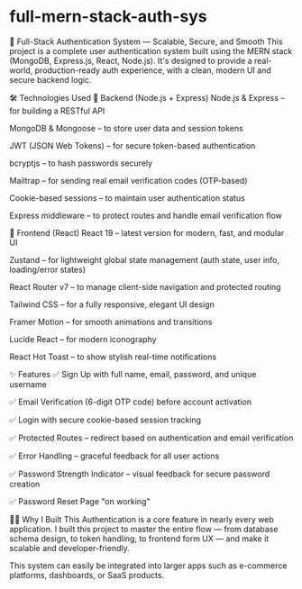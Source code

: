 ﻿# full-mern-stack-auth-sys


🚀 Full-Stack Authentication System — Scalable, Secure, and Smooth
This project is a complete user authentication system built using the MERN stack (MongoDB, Express.js, React, Node.js). It's designed to provide a real-world, production-ready auth experience, with a clean, modern UI and secure backend logic.

🛠️ Technologies Used
🧠 Backend (Node.js + Express)
Node.js & Express – for building a RESTful API

MongoDB & Mongoose – to store user data and session tokens

JWT (JSON Web Tokens) – for secure token-based authentication

bcryptjs – to hash passwords securely

Mailtrap – for sending real email verification codes (OTP-based)

Cookie-based sessions – to maintain user authentication status

Express middleware – to protect routes and handle email verification flow

🎨 Frontend (React)
React 19 – latest version for modern, fast, and modular UI

Zustand – for lightweight global state management (auth state, user info, loading/error states)

React Router v7 – to manage client-side navigation and protected routing

Tailwind CSS – for a fully responsive, elegant UI design

Framer Motion – for smooth animations and transitions

Lucide React – for modern iconography

React Hot Toast – to show stylish real-time notifications

✨ Features
✅ Sign Up with full name, email, password, and unique username

✅ Email Verification (6-digit OTP code) before account activation

✅ Login with secure cookie-based session tracking

✅ Protected Routes – redirect based on authentication and email verification

✅ Error Handling – graceful feedback for all user actions

✅ Password Strength Indicator – visual feedback for secure password creation

✅ Password Reset Page "on working"

🧑‍💻 Why I Built This
Authentication is a core feature in nearly every web application. I built this project to master the entire flow — from database schema design, to token handling, to frontend form UX — and make it scalable and developer-friendly.

This system can easily be integrated into larger apps such as e-commerce platforms, dashboards, or SaaS products.

